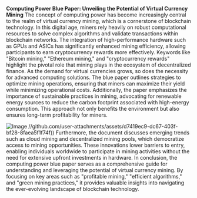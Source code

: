 **Computing Power Blue Paper: Unveiling the Potential of Virtual Currency Mining**
The concept of computing power has become increasingly central to the realm of virtual currency mining, which is a cornerstone of blockchain technology. In this digital age, miners rely heavily on robust computational resources to solve complex algorithms and validate transactions within blockchain networks. The integration of high-performance hardware such as GPUs and ASICs has significantly enhanced mining efficiency, allowing participants to earn cryptocurrency rewards more effectively.
Keywords like "Bitcoin mining," "Ethereum mining," and "cryptocurrency rewards" highlight the pivotal role that mining plays in the ecosystem of decentralized finance. As the demand for virtual currencies grows, so does the necessity for advanced computing solutions. The blue paper outlines strategies to optimize mining operations, ensuring that miners can maximize their yield while minimizing operational costs.
Additionally, the paper emphasizes the importance of sustainable practices in mining, advocating for renewable energy sources to reduce the carbon footprint associated with high-energy consumption. This approach not only benefits the environment but also ensures long-term profitability for miners. 

![Image](https://github.com/user-attachments/assets/4a25d116-2220-4385-b08e-f287af8fcbc4)
 //github.com/user-attachments/assets/d7419ec9-dc67-403f-bf28-8faea5f1f74f))
Furthermore, the document discusses emerging trends such as cloud mining and decentralized mining pools, which democratize access to mining opportunities. These innovations lower barriers to entry, enabling individuals worldwide to participate in mining activities without the need for extensive upfront investments in hardware. 
In conclusion, the computing power blue paper serves as a comprehensive guide for understanding and leveraging the potential of virtual currency mining. By focusing on key areas such as "profitable mining," "efficient algorithms," and "green mining practices," it provides valuable insights into navigating the ever-evolving landscape of blockchain technology.
